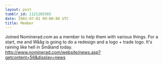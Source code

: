 ```yaml
---
layout: post
tumblr_id: 1121205565  
date: 2002-07-01 09:00:00 UTC
title: Member
---
```


Joined Nominerad.com as a member to help them with various things. For a start, me and Wååg is going to do a redesign and a logo + trade logo. It's raining like hell in Småland today. http://www.nominerad.com/website/news.asp?getcontent=56&display=news
